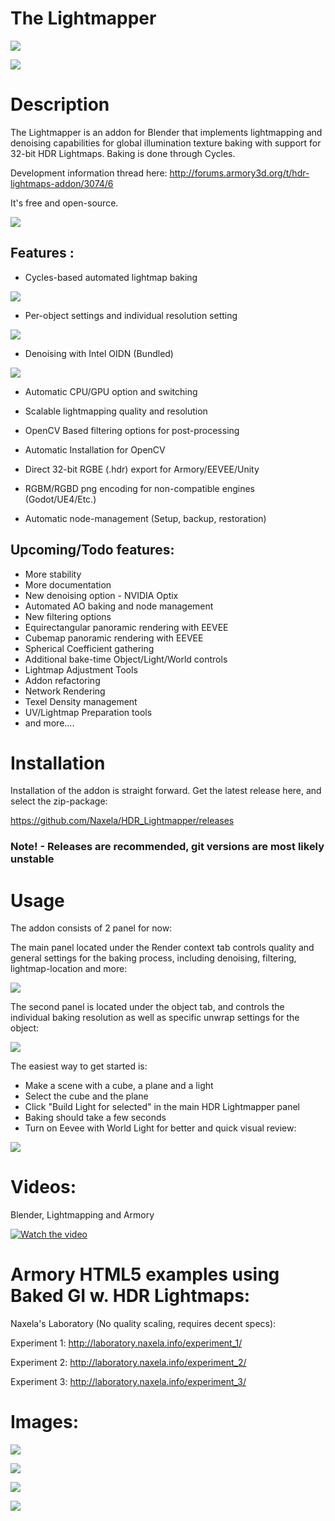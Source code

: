 # The Lightmapper

![](img/rd_1.jpg)

![](https://raw.githubusercontent.com/Naxela/PPM/master/img/wip_notice.jpg)

# Description

The Lightmapper is an addon for Blender that implements lightmapping and denoising capabilities for global illumination texture baking with support for 32-bit HDR Lightmaps. Baking is done through Cycles.

Development information thread here: http://forums.armory3d.org/t/hdr-lightmaps-addon/3074/6

It's free and open-source.

![](img/Lightmap14.jpg)


## Features :
- Cycles-based automated lightmap baking

![](img/D1.jpg)

- Per-object settings and individual resolution setting

![](img/D2.jpg)

- Denoising with Intel OIDN (Bundled)

![](img/D3.jpg)

- Automatic CPU/GPU option and switching

- Scalable lightmapping quality and resolution

- OpenCV Based filtering options for post-processing

- Automatic Installation for OpenCV

- Direct 32-bit RGBE (.hdr) export for Armory/EEVEE/Unity

- RGBM/RGBD png encoding for non-compatible engines (Godot/UE4/Etc.)

- Automatic node-management (Setup, backup, restoration)

## Upcoming/Todo features:
- More stability
- More documentation
- New denoising option - NVIDIA Optix
- Automated AO baking and node management
- New filtering options
- Equirectangular panoramic rendering with EEVEE
- Cubemap panoramic rendering with EEVEE
- Spherical Coefficient gathering
- Additional bake-time Object/Light/World controls
- Lightmap Adjustment Tools
- Addon refactoring
- Network Rendering
- Texel Density management
- UV/Lightmap Preparation tools
- and more....

# Installation

Installation of the addon is straight forward. Get the latest release here, and select the zip-package: 

https://github.com/Naxela/HDR_Lightmapper/releases

### Note! - Releases are recommended, git versions are most likely unstable

# Usage

The addon consists of 2 panel for now:

The main panel located under the Render context tab controls quality and general settings for the baking process, including denoising, filtering, lightmap-location and more:

![](img/atcm1.png)

The second panel is located under the object tab, and controls the individual baking resolution as well as specific unwrap settings for the object:

![](img/atcm2.png)

The easiest way to get started is:
- Make a scene with a cube, a plane and a light
- Select the cube and the plane
- Click "Build Light for selected" in the main HDR Lightmapper panel
- Baking should take a few seconds
- Turn on Eevee with World Light for better and quick visual review:

![](img/atcm3.png)

# Videos:

Blender, Lightmapping and Armory

[![Watch the video](img/prev.jpg)](https://www.youtube.com/watch?v=RaWNQrSaymo )

# Armory HTML5 examples using Baked GI w. HDR Lightmaps:

Naxela's Laboratory (No quality scaling, requires decent specs):

Experiment 1: http://laboratory.naxela.info/experiment_1/

Experiment 2: http://laboratory.naxela.info/experiment_2/

Experiment 3: http://laboratory.naxela.info/experiment_3/

# Images:

![](img/Gallery.jpg)

![](img/Lightmap16.png)

![](img/Lightmap15.png)

![](img/rd_2.jpg)